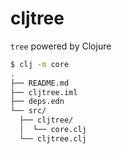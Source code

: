 # cljtree

`tree` powered by Clojure

```sh
$ clj -m core
.
├── README.md
├── cljtree.iml
├── deps.edn
└── src/
  ├── cljtree/
  │  └── core.clj
  └── cljtree.clj
```
